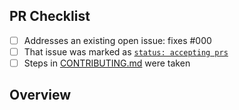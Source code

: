 <!-- 👋 Hi, thanks for sending a PR to create-release-metadata! 💖.
Please fill out all fields below and make sure each item is true and [x] checked.
Otherwise we may not be able to review your PR. -->

## PR Checklist

- [ ] Addresses an existing open issue: fixes #000
- [ ] That issue was marked as [`status: accepting prs`](https://github.com/todesktop/create-release-metadata/issues?q=is%3Aopen+is%3Aissue+label%3A%22status%3A+accepting+prs%22)
- [ ] Steps in [CONTRIBUTING.md](https://github.com/todesktop/create-release-metadata/blob/main/.github/CONTRIBUTING.md) were taken

## Overview

<!-- Description of what is changed and how the code change does that. -->
